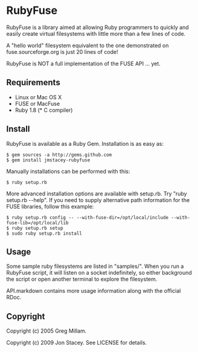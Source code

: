 RubyFuse
============

RubyFuse is a library aimed at allowing Ruby programmers to quickly and easily create virtual filesystems with little more than a few lines of code.

A "hello world" filesystem equivalent to the one demonstrated on fuse.sourceforge.org is just 20 lines of code!

RubyFuse is NOT a full implementation of the FUSE API ... yet.

Requirements
-------------

* Linux or Mac OS X
* FUSE or MacFuse
* Ruby 1.8
(* C compiler)

Install
-------------

RubyFuse is available as a Ruby Gem. Installation is as easy as:

    $ gem sources -a http://gems.github.com
    $ gem install jmstacey-rubyfuse

Manually installations can be performed with this:

    $ ruby setup.rb
		
More advanced installation options are available with setup.rb. Try "ruby setup.rb --help". If you need to supply alternative path information for the FUSE libraries, follow this example:

    $ ruby setup.rb config -- --with-fuse-dir=/opt/local/include --with-fuse-lib=/opt/local/lib
    $ ruby setup.rb setup
    $ sudo ruby setup.rb install

Usage
-------------

Some sample ruby filesystems are listed in "samples/". When you run a RubyFuse script, it will listen on a socket indefinitely, so either background the script or open another terminal to explore the filesystem.

API.markdown contains more usage information along with the official RDoc.

Copyright
------------
Copyright (c) 2005 Greg Millam.

Copyright (c) 2009 Jon Stacey. See LICENSE for details.